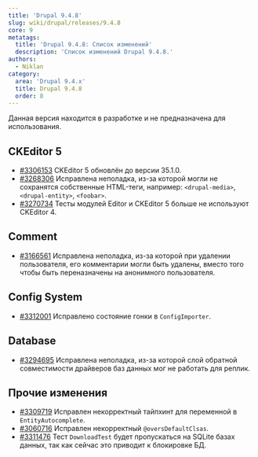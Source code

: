 ```yaml
---
title: 'Drupal 9.4.8'
slug: wiki/drupal/releases/9.4.8
core: 9
metatags:
  title: 'Drupal 9.4.8: Список изменений'
  description: 'Список изменений Drupal 9.4.8.'
authors:
  - Niklan
category:
  area: 'Drupal 9.4.x'
  title: Drupal 9.4.8
  order: 8
---
```


<Aside type="warning">

Данная версия находится в разработке и не предназначена для использования.

</Aside>

## CKEditor 5

- [#3306153](https://www.drupal.org/node/3306153) CKEditor 5 обновлён до версии 35.1.0.
- [#3268306](https://www.drupal.org/node/3268306) Исправлена неполадка, из-за которой могли не сохранятся
  собственные HTML-теги, например: `<drupal-media>`, `<drupal-entity>`, `<foobar>`.
- [#3270734](https://www.drupal.org/node/3270734) Тесты модулей Editor и CKEditor 5 больше не используют CKEditor 4.

## Comment

- [#3166561](https://www.drupal.org/node/3166561) Исправлена неполадка, из-за которой при удалении пользователя, его комментарии могли быть удалены, вместо того чтобы быть переназначены на анонимного пользователя.

## Config System

- [#3312001](https://www.drupal.org/node/3312001) Исправлено состояние гонки в `ConfigImporter`.

## Database

- [#3294695](https://www.drupal.org/node/3294695) Исправлена неполадка, из-за которой слой обратной совместимости драйверов баз данных мог не работать для реплик.

## Прочие изменения

- [#3309719](https://www.drupal.org/node/3309719) Исправлен некорректный тайпхинт для переменной в `EntityAutocomplete`.
- [#3060716](https://www.drupal.org/node/3060716) Исправлен некорректный `@oversDefaultClsas`.
- [#3311476](https://www.drupal.org/node/3311476) Тест `DownloadTest` будет пропускаться на SQLite базах данных, так как сейчас это приводит к блокировке БД.